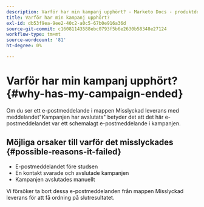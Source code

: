 ```yaml
---
description: Varför har min kampanj upphört? - Marketo Docs - produktdokumentation
title: Varför har min kampanj upphört?
exl-id: db53f9ea-9ee2-40c2-a0c5-67b0e916a36d
source-git-commit: c16081143588ebc0793f5b6e2630b58348e27124
workflow-type: tm+mt
source-wordcount: '81'
ht-degree: 0%

---
```


# Varför har min kampanj upphört? {#why-has-my-campaign-ended}

Om du ser ett e-postmeddelande i mappen Misslyckad leverans med meddelandet&quot;Kampanjen har avslutats&quot; betyder det att det här e-postmeddelandet var ett schemalagt e-postmeddelande i kampanjen.

## Möjliga orsaker till varför det misslyckades {#possible-reasons-it-failed}

* E-postmeddelandet före studsen
* En kontakt svarade och avslutade kampanjen
* Kampanjen avslutades manuellt

Vi försöker ta bort dessa e-postmeddelanden från mappen Misslyckad leverans för att få ordning på slutresultatet.
